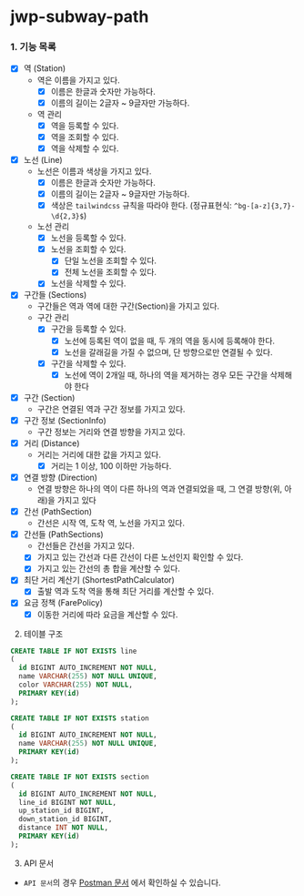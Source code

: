 # jwp-subway-path

### 1. 기능 목록

- [x] 역 (Station)
  - 역은 이름을 가지고 있다.
    - [x] 이름은 한글과 숫자만 가능하다.
    - [x] 이름의 길이는 2글자 ~ 9글자만 가능하다.
  - 역 관리
    - [x] 역을 등록할 수 있다.
    - [x] 역을 조회할 수 있다.
    - [x] 역을 삭제할 수 있다.
- [x] 노선 (Line)
  - 노선은 이름과 색상을 가지고 있다.
    - [x] 이름은 한글과 숫자만 가능하다.
    - [x] 이름의 길이는 2글자 ~ 9글자만 가능하다.
    - [x] 색상은 `tailwindcss` 규칙을 따라야 한다. (정규표현식: `^bg-[a-z]{3,7}-\d{2,3}$`)
  - 노선 관리
    - [x] 노선을 등록할 수 있다.
    - [x] 노선을 조회할 수 있다.
      - [x] 단일 노선을 조회할 수 있다.
      - [x] 전체 노선을 조회할 수 있다.
    - [x] 노선을 삭제할 수 있다.
- [x] 구간들 (Sections)
  - 구간들은 역과 역에 대한 구간(Section)을 가지고 있다.
  - 구간 관리
    - [x] 구간을 등록할 수 있다.
      - [x] 노선에 등록된 역이 없을 때, 두 개의 역을 동시에 등록해야 한다.
      - [x] 노선을 갈래길을 가질 수 없으며, 단 방향으로만 연결될 수 있다.
    - [x] 구간을 삭제할 수 있다.
      - [x] 노선에 역이 2개일 때, 하나의 역을 제거하는 경우 모든 구간을 삭제해야 한다
- [x] 구간 (Section)
  - 구간은 연결된 역과 구간 정보를 가지고 있다.
- [x] 구간 정보 (SectionInfo)
  - 구간 정보는 거리와 연결 방향을 가지고 있다.
- [x] 거리 (Distance)
  - 거리는 거리에 대한 값을 가지고 있다.
    - [x] 거리는 1 이상, 100 이하만 가능하다.
- [x] 연결 방향 (Direction)
  - 연결 방향은 하나의 역이 다른 하나의 역과 연결되었을 때, 그 연결 방향(위, 아래)을 가지고 있다
- [x] 간선 (PathSection)
  - 간선은 시작 역, 도착 역, 노선을 가지고 있다.
- [x] 간선들 (PathSections)
  - 간선들은 간선을 가지고 있다.
  - [x] 가지고 있는 간선과 다른 간선이 다른 노선인지 확인할 수 있다.
  - [x] 가지고 있는 간선의 총 합을 계산할 수 있다.
- [x] 최단 거리 계산기 (ShortestPathCalculator)
  - [x] 출발 역과 도착 역을 통해 최단 거리를 계산할 수 있다.
- [x] 요금 정책 (FarePolicy)
  - [x] 이동한 거리에 따라 요금을 계산할 수 있다.

2. 테이블 구조

```sql
CREATE TABLE IF NOT EXISTS line
(
  id BIGINT AUTO_INCREMENT NOT NULL,
  name VARCHAR(255) NOT NULL UNIQUE,
  color VARCHAR(255) NOT NULL,
  PRIMARY KEY(id)
);

CREATE TABLE IF NOT EXISTS station
(
  id BIGINT AUTO_INCREMENT NOT NULL,
  name VARCHAR(255) NOT NULL UNIQUE,
  PRIMARY KEY(id)
);

CREATE TABLE IF NOT EXISTS section
(
  id BIGINT AUTO_INCREMENT NOT NULL,
  line_id BIGINT NOT NULL,
  up_station_id BIGINT,
  down_station_id BIGINT,
  distance INT NOT NULL,
  PRIMARY KEY(id)
);
```

3. API 문서

- `API 문서`의 경우 [Postman 문서](https://documenter.getpostman.com/view/19879275/2s93eeQpTk) 에서 확인하실 수 있습니다.
